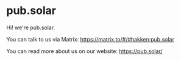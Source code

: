 # pub.solar

Hi! we're pub.solar.

You can talk to us via Matrix: https://matrix.to/#/#hakken:pub.solar

You can read more about us on our website: https://pub.solar/
